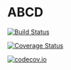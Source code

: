 # ABCD

[![Build Status](https://travis-ci.org/yakir12/ABCD.jl.svg?branch=master)](https://travis-ci.org/yakir12/ABCD.jl)

[![Coverage Status](https://coveralls.io/repos/yakir12/ABCD.jl/badge.svg?branch=master&service=github)](https://coveralls.io/github/yakir12/ABCD.jl?branch=master)

[![codecov.io](http://codecov.io/github/yakir12/ABCD.jl/coverage.svg?branch=master)](http://codecov.io/github/yakir12/ABCD.jl?branch=master)
